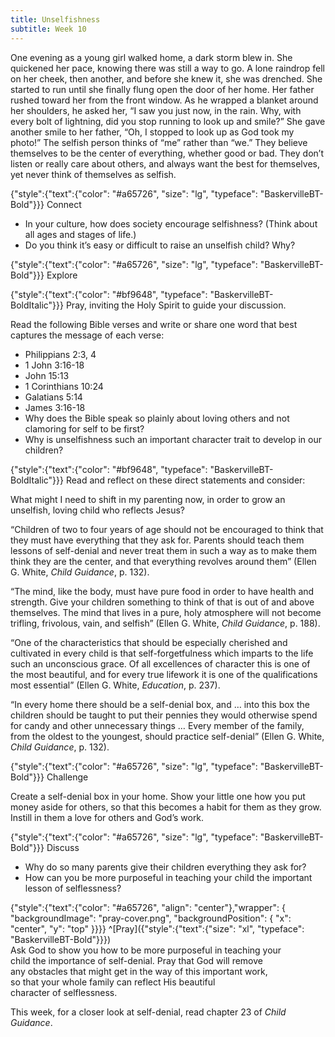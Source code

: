 ```yaml
---
title: Unselfishness
subtitle: Week 10
---
```


One evening as a young girl walked home, a dark storm blew in. She quickened her pace, knowing there was still a way to go. A lone raindrop fell on her cheek, then another, and before she knew it, she was drenched. She started to run until she finally flung open the door of her home. Her father rushed toward her from the front window. As he wrapped a blanket around her shoulders, he asked her, “I saw you just now, in the rain. Why, with every bolt of lightning, did you stop running to look up and smile?” She gave another smile to her father, “Oh, I stopped to look up as God took my photo!”
The selfish person thinks of “me” rather than “we.” They believe themselves to be the center of everything, whether good or bad. They don’t listen or really care about others, and always want the best for themselves, yet never think of themselves as selfish.

{"style":{"text":{"color": "#a65726", "size": "lg", "typeface": "BaskervilleBT-Bold"}}}
Connect

+ In your culture, how does society encourage selfishness? (Think about all ages and stages of life.)
+ Do you think it’s easy or difficult to raise an unselfish child? Why?

{"style":{"text":{"color": "#a65726", "size": "lg", "typeface": "BaskervilleBT-Bold"}}}
Explore

{"style":{"text":{"color": "#bf9648", "typeface": "BaskervilleBT-BoldItalic"}}}
Pray, inviting the Holy Spirit to guide your discussion.

Read the following Bible verses and write or share one word that best captures the message of each verse:

+ Philippians 2:3, 4
+ 1 John 3:16-18
+ John 15:13
+ 1 Corinthians 10:24
+ Galatians 5:14
+ James 3:16-18
+ Why does the Bible speak so plainly about loving others and not clamoring for self to be first?
+ Why is unselfishness such an important character trait to develop in our children?

{"style":{"text":{"color": "#bf9648", "typeface": "BaskervilleBT-BoldItalic"}}}
Read and reflect on these direct statements and consider:

What might I need to shift in my parenting now, in order to grow an unselfish, loving child who reflects Jesus?

“Children of two to four years of age should not be encouraged to think that they must have everything that they ask for. Parents should teach them lessons of self-denial and never treat them in such a way as to make them think they are the center, and that everything revolves around them” (Ellen G. White, _Child Guidance_, p. 132).

“The mind, like the body, must have pure food in order to have health and strength. Give your children something to think of that is out of and above themselves. The mind that lives in a pure, holy atmosphere will not become trifling, frivolous, vain, and selfish” (Ellen G. White, _Child Guidance_, p. 188).

“One of the characteristics that should be especially cherished and cultivated in every child is that self-forgetfulness which imparts to the life such an unconscious grace. Of all excellences of character this is one of the most beautiful, and for every true lifework it is one of the qualifications most essential” (Ellen G. White, _Education_, p. 237).

“In every home there should be a self-denial box, and … into this box the children should be taught to put their pennies they would otherwise spend for candy and other unnecessary things … Every member of the family, from the oldest to the youngest, should practice self-denial” (Ellen G. White, _Child Guidance_, p. 132).

{"style":{"text":{"color": "#a65726", "size": "lg", "typeface": "BaskervilleBT-Bold"}}}
Challenge

Create a self-denial box in your home. Show your little one how you put money aside for others, so that this becomes a habit for them as they grow. Instill in them a love for others and God’s work.

{"style":{"text":{"color": "#a65726", "size": "lg", "typeface": "BaskervilleBT-Bold"}}}
Discuss

+ Why do so many parents give their children everything they ask for?
+ How can you be more purposeful in teaching your child the important lesson of selflessness?

{"style":{"text":{"color": "#a65726", "align": "center"},"wrapper": { "backgroundImage": "pray-cover.png", "backgroundPosition": { "x": "center", "y": "top" }}}}
^[Pray]({"style":{"text":{"size": "xl", "typeface": "BaskervilleBT-Bold"}}})\
Ask God to show you how to be more purposeful in teaching your\
child the importance of self-denial. Pray that God will remove\
any obstacles that might get in the way of this important work,\
so that your whole family can reflect His beautiful\
character of selflessness.

This week, for a closer look at self-denial, read chapter 23 of _Child Guidance_.